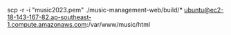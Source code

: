 scp -r -i "music2023.pem" ./music-management-web/build/*  ubuntu@ec2-18-143-167-82.ap-southeast-1.compute.amazonaws.com:/var/www/music/html